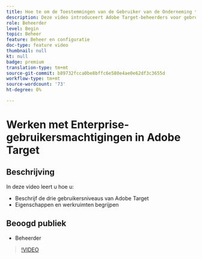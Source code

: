 ```yaml
---
title: Hoe te om de Toestemmingen van de Gebruiker van de Onderneming te vormen
description: Deze video introduceert Adobe Target-beheerders voor gebruikersmachtigingen, eigenschappen en werkruimten. Bekijk deze video voor meer informatie over de verschillende gebruikersniveaus en over het gebruik van eigenschappen en werkruimten om de gebruikerstoegang te beheren.
role: Beheerder
level: Begin
topic: Beheer
feature: Beheer en configuratie
doc-type: feature video
thumbnail: null
kt: null
badge: premium
translation-type: tm+mt
source-git-commit: b89732fcca0be8bffc6e580e4ae0e62df3c3655d
workflow-type: tm+mt
source-wordcount: '73'
ht-degree: 0%

---
```



# Werken met Enterprise-gebruikersmachtigingen in Adobe Target

## Beschrijving

In deze video leert u hoe u:

* Beschrijf de drie gebruikersniveaus van Adobe Target
* Eigenschappen en werkruimten begrijpen

## Beoogd publiek

* Beheerder

>[!VIDEO](https://video.tv.adobe.com/v/19042/?quality=12)